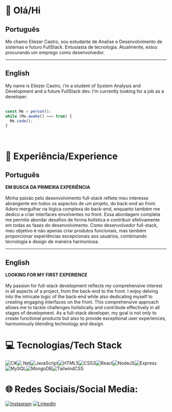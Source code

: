 # 👋 Olá/Hi

## Português

Me chamo Eliezer Castro, sou estudante de Analise e Desenvolvimento de sistemas e futuro FullStack. Entusiasta de tecnologia. Atualmente, estou procurando um emprego como desenvolvedor. </br>
<hr>

## English

My name is Eliezer Castro, i'm a student of System Analysis and Development and a future FullStack dev. I'm currently looking for a job as a developer. </br>
<br>


```JavaScript
const Me = person();
while (Me.awake() === true) {
  Me.code();
}
```
<br>


# 🚀 Experiência/Experience
## Português
<b>EM BUSCA DA PRIMEIRA EXPERIÊNCIA</b> <br><br>
Minha paixão pelo desenvolvimento full-stack reflete meu interesse abrangente em todos os aspectos de um projeto, do back-end ao front. Adoro mergulhar na lógica complexa do back-end, enquanto também me dedico a criar interfaces envolventes no front. Essa abordagem completa me permite abordar desafios de forma holística e contribuir efetivamente em todas as fases do desenvolvimento. Como desenvolvedor full-stack, meu objetivo é não apenas criar produtos funcionais, mas também proporcionar experiências excepcionais aos usuários, combinando tecnologia e design de maneira harmoniosa.
<hr>

## English

<b>LOOKING FOR MY FIRST EXPERIENCE</b> <br><br>
My passion for full-stack development reflects my comprehensive interest in all aspects of a project, from the back-end to the front. I enjoy delving into the intricate logic of the back-end while also dedicating myself to creating engaging interfaces on the front. This comprehensive approach allows me to tackle challenges holistically and contribute effectively in all stages of development. As a full-stack developer, my goal is not only to create functional products but also to provide exceptional user experiences, harmoniously blending technology and design.

# 💻 Tecnologias/Tech Stack
![C#](https://img.shields.io/badge/C%20Sharp-512BD4.svg?style=for-the-badge&logo=C-Sharp&logoColor=white)![.Net](https://img.shields.io/badge/.NET-5C2D91?style=for-the-badge&logo=.net&logoColor=white)![JavaScript](https://img.shields.io/badge/javascript-%23323330.svg?style=for-the-badge&logo=javascript&logoColor=%23F7DF1E)![HTML5](https://img.shields.io/badge/html5-%23E34F26.svg?style=for-the-badge&logo=html5&logoColor=white)![CSS3](https://img.shields.io/badge/css3-%231572B6.svg?style=for-the-badge&logo=css3&logoColor=white)![React](https://img.shields.io/badge/react-%2320232a.svg?style=for-the-badge&logo=react&logoColor=%2361DAFB)![NodeJS](https://img.shields.io/badge/node.js-6DA55F?style=for-the-badge&logo=node.js&logoColor=white)![Express](https://img.shields.io/badge/Express%20js-000000?style=for-the-badge&logo=express&logoColor=white)![MySQL](https://img.shields.io/badge/mysql-%2300f.svg?style=for-the-badge&logo=mysql&logoColor=white)![MongoDB](https://img.shields.io/badge/MongoDB-%234ea94b.svg?style=for-the-badge&logo=mongodb&logoColor=white)![TailwindCSS](https://img.shields.io/badge/tailwindcss-%2338B2AC.svg?style=for-the-badge&logo=tailwind-css&logoColor=white)

# 🌐 Redes Sociais/Social Media:
[![Instagram](https://img.shields.io/badge/Instagram-%23E4405F.svg?logo=Instagram&logoColor=white)](https://www.instagram.com/eliezer.castroo/) [![LinkedIn](https://img.shields.io/badge/LinkedIn-%230077B5.svg?logo=linkedin&logoColor=white)](https://www.linkedin.com/in/eliezer-castro-18591a178/)
